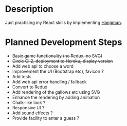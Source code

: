 # Description

Just practising my React skills by implementing [Hangman](https://en.wikipedia.org/wiki/Hangman_(game)).

# Planned Development Steps

* ~~Basic game functionality (no Redux, no SVG)~~
* ~~Circle CI 2, deployment to Heroku, display version~~
* Add web api to choose a word
* Improvement the UI (Bootstrap etc), favicon ?
* Add tests
* Add web api error handling / fallback
* Convert to Redux
* Add rendering of the gallows etc using SVG
* Enhance the rendering by adding animation
* Chalk-like look ?
* Responsive UI ?
* Add sound effects ?
* Provide facility to enter a guess ?
